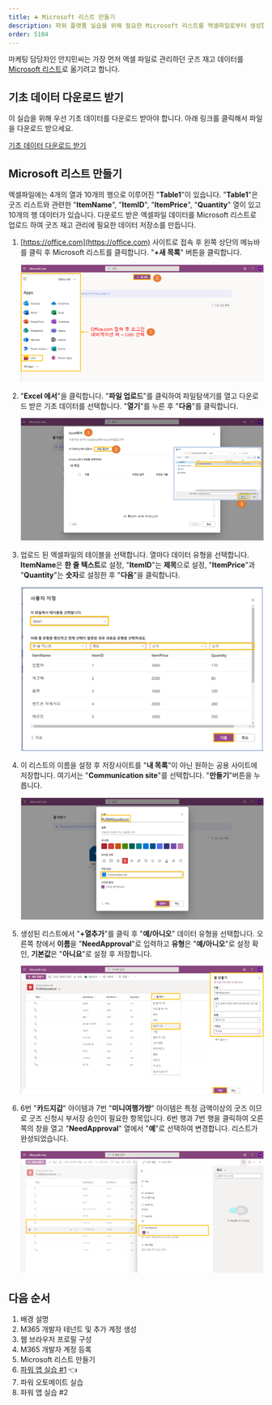 ```yaml
---
title: ➕ Microsoft 리스트 만들기
description: 파워 플랫폼 실습을 위해 필요한 Microsoft 리스트를 엑셀파일로부터 생성합니다.
order: 5104
---
```


마케팅 담당자인 안지민씨는 가장 먼저 엑셀 파일로 관리하던 굿즈 재고 데이터를 [Microsoft 리스트][m365 lists]로 옮기려고 합니다.


## 기초 데이터 다운로드 받기 ##

이 실습을 위해 우선 기초 데이터를 다운로드 받아야 합니다. 아래 링크를 클릭해서 파일을 다운로드 받으세요.

[기초 데이터 다운로드 받기][excel download]


## Microsoft 리스트 만들기 ##

엑셀파일에는 4개의 열과 10개의 행으로 이루어진 "**Table1**"이 있습니다. "**Table1**"은 굿즈 리스트와 관련한 "**ItemName**", "**ItemID**", "**ItemPrice**", "**Quantity**" 열이 있고 10개의 행 데이터가 있습니다. 다운로드 받은 엑셀파일 데이터를 Microsoft 리스트로 업로드 하여 굿즈 재고 관리에 필요한 데이터 저장소를 만듭니다.

1. [https://office.com](https://office.com) 사이트로 접속 후 왼쪽 상단의 메뉴바를 클릭 후 Microsoft 리스트를 클릭합니다. "**+새 목록**" 버튼을 클릭합니다.

    ![Microsoft 리스트 로그인][image-01]

2. "**Excel 에서**"을 클릭합니다. "**파일 업로드**"를 클릭하여 파일탐색기를 열고 다운로드 받은 기초 데이터를 선택합니다. "**열기**"를 누른 후 "**다음**"를 클릭합니다.

    ![기초 데이터 업로드][image-02]

3. 업로드 된 엑셀파일의 테이블을 선택합니다. 열마다 데이터 유형을 선택합니다. **ItemName**은 **한 줄 텍스트**로 설정, "**ItemID**"는 **제목**으로 설정, "**ItemPrice**"과 "**Quantity**"는 **숫자**로 설정한 후 "**다음**"을 클릭합니다.

    ![데이터 유형설정][image-03]

4. 이 리스트의 이름을 설정 후 저장사이트를 "**내 목록**"이 아닌 원하는 공용 사이트에 저장합니다. 여기서는 "**Communication site**"를 선택합니다. "**만들기**"버튼을 누릅니다.

    ![Microsoft 리스트 생성, 저장][image-04]

5. 생성된 리스트에서 "**+열추가**"를 클릭 후 "**예/아니오**" 데이터 유형을 선택합니다. 오른쪽 창에서 **이름**을 "**NeedApproval**"로 입력하고 **유형**은 "**예/아니오**"로 설정 확인, **기본값**은 "**아니요**"로 설정 후 저장합니다.

    ![리스트 열추가][image-05]

6. 6번 "**카드지갑**" 아이템과 7번 "**미니여행가방**" 아이템은 특정 금액이상의 굿즈 이므로 굿즈 신청시 부서장 승인이 필요한 항목입니다. 6번 행과 7번 행을 클릭하여 오른쪽의 창을 열고 "**NeedApproval**" 열에서 "**예**"로 선택하여 변경합니다. 리스트가 완성되었습니다.

    ![리스트 NeedApproval항목 설정][image-06]


## 다음 순서 ##

1. 배경 설명
2. M365 개발자 테넌트 및 추가 계정 생성
3. 웹 브라우저 프로필 구성
4. M365 개발자 계정 등록
5. Microsoft 리스트 만들기
6. [파워 앱 실습 #1][handson pas 1] 👈
7. 파워 오토메이트 실습
8. 파워 앱 실습 #2


[image-01]: ../../images/workshops/m365-list-01.png
[image-02]: ../../images/workshops/m365-list-02.png
[image-03]: ../../images/workshops/m365-list-03.png
[image-04]: ../../images/workshops/m365-list-04.png
[image-05]: ../../images/workshops/m365-list-05.png
[image-06]: ../../images/workshops/m365-list-06.png


[m365 lists]: https://www.microsoft.com/ko-kr/microsoft-365/microsoft-lists?WT.mc_id=power-34890-juyoo

[excel download]: https://github.com/xxxxx

[handson background]: ../background
[handson m365 create]: ../m365-account-setup
[handson browser profile]: ../web-browser-setup
[handson m365 rego]: ../m365-account-registration
[handson m365 list]: ../m365-list
[handson pas 1]: ../power-apps-1
[handson pau]: ../power-automate
[handson pas 2]: ../power-apps-2
